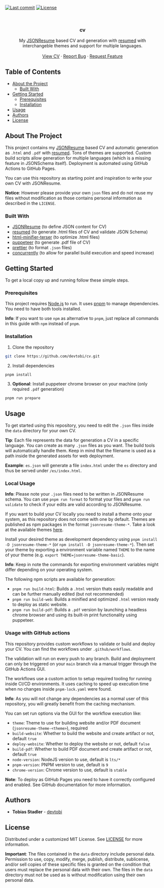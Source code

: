 [![Last commit][commit-shield]][commit-url]
[![License][license-shield]][license-url]

<br />
<p align="center">
  <h3 align="center">cv</h3>

  <p align="center">
    My <a href="https://jsonresume.org">JSONResume</a> based CV and generation with <a href="https://github.com/rbardini/resumed">resumed</a> with interchangeble themes and support for multiple languages.
    <br />
    <br />
    <a href="https://devtobi.de/cv/">View CV</a>
    ·
    <a href="https://github.com/devtobi/cv/issues/new/choose">Report Bug</a>
    ·
    <a href="https://github.com/devtobi/cv/issues/new/choose">Request Feature</a>
  </p>
</p>

## Table of Contents

- [About the Project](#about-the-project)
  - [Built With](#built-with)
- [Getting Started](#getting-started)
  - [Prerequisites](#prerequisites)
  - [Installation](#installation)
- [Usage](#usage)
- [Authors](#authors)
- [License](#license)

## About The Project

This project contains my <a href="https://jsonresume.org">JSONResume</a> based CV and automatic generation as `.html` and `.pdf` with [resumed](https://github.com/rbardini/resumed). Tons of themes are supported. Custom build scripts allow generation for multiple languages (which is a missing feature in JSONSchema itself). Deployment is automated using GitHub Actions to GitHub Pages.

You can use this repository as starting point and inspiration to write your own CV with JSONResume.

**Notice**: However please provide your own `json` files and do not reuse my files without modification as those contains personal information as described in the `LICENSE`.

### Built With

- [JSONResume](https://jsonresume.org) (to define JSON content for CV)
- [resumed](https://github.com/rbardini/resumed) (to generate .html files of CV and validate JSON Schema)
- [html-minifier-terser](https://github.com/terser/html-minifier-terser) (to optimize .html files)
- [puppeteer](https://pptr.dev/) (to generate .pdf file of CV)
- [prettier](https://prettier.io) (to format `.json` files)
- [concurrently](https://github.com/open-cli-tools/concurrently) (to allow for parallel build execution and speed increase)

## Getting Started

To get a local copy up and running follow these simple steps.

### Prerequisites

This project requires [Node.js](https://nodejs.org/) to run. It uses [pnpm](https://pnpm.io) to manage dependencies. You need to have both tools installed.

**Info**: If you want to use `npm` as alternative to `pnpm`, just replace all commands in this guide with `npm` instead of `pnpm`.

### Installation

1. Clone the repository

```sh
git clone https://github.com/devtobi/cv.git
```

2. Install dependencies

```sh
pnpm install
```

3. **Optional**: Install puppeteer chrome browser on your machine (only required `.pdf` generation)

```sh
pnpm run prepare
```

## Usage

To get started using this repository, you need to edit the `.json` files inside the `data` directory for your own CV.

**Tip**: Each file represents the data for generation a CV in a specific language. You can create as many `.json` files as you want. The build tools will automatically handle them. Keep in mind that the filename is used as a path inside the generated assets for web deployment.

**Example**: `es.json` will generate a file `index.html` under the `es` directory and thus be served under `/es/index.html`.

### Local Usage

**Info**: Please note your `.json` files need to be written in JSONResume schema. You can use `pnpm run format` to format your files and `pnpm run validate` to check if your edits are valid according to JSONResume.

If you want to build your CV locally you need to install a theme onto your system, as this repository does not come with one by default. Themes are published as npm packages in the format `jsonresume-theme-*`. Take a look at the available themes [here](https://www.npmjs.com/search?q=jsonresume-theme-).

Install your desired theme as development dependency using `pnpm install -D jsonresume-theme-*` (or `npm install -D jsonresume-theme-*`).
Then set your theme by exporting a environment variable named `THEME` to the name of your theme (e.g. `export THEME=jsonresume-theme-basic`).

**Info**: Keep in note the commands for exporting environment variables might differ depending on your operating system.

The following npm scripts are available for generation:

- `pnpm run build-html`: Builds a `.html` version thats easily readable and can be further manually edited (but not recommended)
- `pnpm run build-web`: Builds a minified and optimized `.html` version ready to deploy as static website.
- `pnpm run build-pdf`: Builds a `.pdf` version by launching a headless chrome browser and using its built-in print functionality using puppeteer.

### Usage with GitHub actions

This repository provides custom workflows to validate or build and deploy your CV. You can find the workflows under `.github/workflows`.

The validation will run on every push to any branch. Build and deployment can only be triggered on your `main` branch via a manual trigger through the GitHub Actions GUI.

The workflows use a custom action to setup required tooling for running inside CI/CD environments. It uses caching to speed up execution time when no changes inside `pnpm-lock.yaml` were found.

**Info**: As you will not change any dependencies as a normal user of this repository, you will greatly benefit from the caching mechanism.

You can set run options via the GUI for the workflow execution like:

- `theme`: Theme to use for building website and/or PDF document (`jsonresume-theme-<theme>`), required
- `build-website`: Whether to build the website and create artifact or not, default `true`
- `deploy-website`: Whether to deploy the website or not, default `false`
- `build-pdf`: Whether to build PDF document and create artifact or not, default `true`
- `node-version`: NodeJS version to use, default is `lts/*`
- `pnpm-version`: PNPM version to use, default is `9`
- `chrome-version`: Chrome version to use, default is `stable`

**Note**: To deploy as GitHub Pages you need to have it correctly configured and enabled. See GitHub documentation for more information.

## Authors

- **Tobias Stadler** - [devtobi](https://github.com/devtobi)

## License

Distributed under a customized MIT License. See [LICENSE][license-url] for more information.

**Important**: The files contained in the `data` directory include personal data.
Permission to use, copy, modify, merge, publish, distribute, sublicense, and/or sell
copies of these specific files is granted on the condition that users must replace
the personal data with their own. The files in the `data` directory must not be used
as is without modification using their own personal data.

<!-- MARKDOWN LINKS & IMAGES -->
<!-- https://www.markdownguide.org/basic-syntax/#reference-style-links -->

[license-shield]: https://img.shields.io/badge/license-MIT_(customized)-orange?style=for-the-badge&logo=github
[license-url]: https://github.com/devtobi/cv/blob/main/LICENSE
[commit-shield]: https://img.shields.io/github/last-commit/devtobi/cv?style=for-the-badge&logo=github
[commit-url]: https://github.com/devtobi/cv/commit/main
